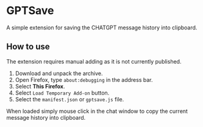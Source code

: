 # GPTSave
A simple extension for saving the CHATGPT message history into clipboard.

## How to use

The extension requires manual adding as it is not currently published.

1. Download and unpack the archive.
2. Open Firefox, type `about:debugging` in the address bar.
3. Select **This Firefox**.
4. Select `Load Temporary Add-on` button.
5. Select the `manifest.json` or `gptsave.js` file.

When loaded simply mouse click in the chat window to copy the current message history into clipboard.
